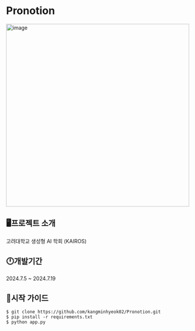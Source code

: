 # Pronotion

<img src="https://github.com/user-attachments/assets/f4c57ce0-4f03-4ffe-9896-1cde489ccc58" alt="image" width="500"/>


## 🖥프로젝트 소개 
고려대학교 생성형 AI 학회 (KAIROS) 

## 🕛개발기간 
2024.7.5 ~ 2024.7.19

## 🤷시작 가이드

    $ git clone https://github.com/kangminhyeok02/Pronotion.git
    $ pip install -r requirements.txt
    $ python app.py
    

